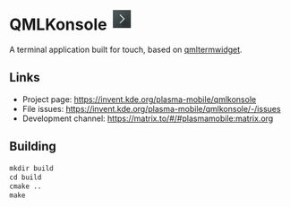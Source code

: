 <!--
- SPDX-FileCopyrightText: None
- SPDX-License-Identifier: CC0-1.0
-->

# QMLKonsole <img src="logo.png" width="40"/> 

A terminal application built for touch, based on [qmltermwidget](https://github.com/Swordfish90/qmltermwidget).

## Links

* Project page: https://invent.kde.org/plasma-mobile/qmlkonsole
* File issues: https://invent.kde.org/plasma-mobile/qmlkonsole/-/issues
* Development channel: https://matrix.to/#/#plasmamobile:matrix.org

## Building

```
mkdir build
cd build
cmake ..
make
```

